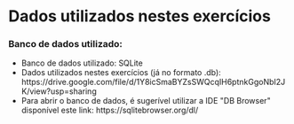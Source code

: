 # Dados utilizados nestes exercícios
<h3>Banco de dados utilizado:</h3> 

<ul>
<li>Banco de dados utilizado: SQLite</li>
<li>Dados utilizados nestes exercícios (já no formato .db): https://drive.google.com/file/d/1Y8icSmaBYZsSWQcqIH6ptnkGgoNbI2JK/view?usp=sharing</li>
<li>Para abrir o banco de dados, é sugerível utilizar a IDE "DB Browser" disponível este link: https://sqlitebrowser.org/dl/</li>
 </ul>
